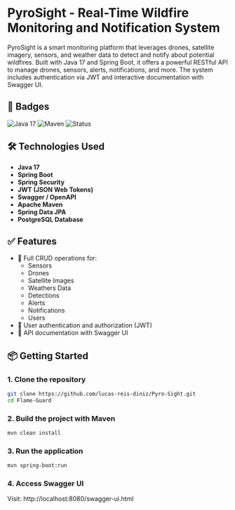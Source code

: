# PyroSight - Real-Time Wildfire Monitoring and Notification System

PyroSight is a smart monitoring platform that leverages drones, satellite imagery, sensors, and weather data to detect and notify about potential wildfires. Built with Java 17 and Spring Boot, it offers a powerful RESTful API to manage drones, sensors, alerts, notifications, and more. The system includes authentication via JWT and interactive documentation with Swagger UI.

## 🚀 Badges

![Java 17](https://img.shields.io/badge/Java-17-brightgreen)
![Maven](https://img.shields.io/badge/Maven-4.0.0-blue)
![Status](https://img.shields.io/badge/Status-Finished-brightgreen)

## 🛠 Technologies Used

- **Java 17**
- **Spring Boot**
- **Spring Security**
- **JWT (JSON Web Tokens)**
- **Swagger / OpenAPI**
- **Apache Maven**
- **Spring Data JPA**
- **PostgreSQL Database**

## ✅ Features

- 🔧 Full CRUD operations for:
    - Sensors
    - Drones
    - Satellite Images
    - Weathers Data
    - Detections
    - Alerts
    - Notifications
    - Users
- 🔐 User authentication and authorization (JWT)
- 📄 API documentation with Swagger UI

## 📦 Getting Started

### 1. Clone the repository

```bash
git clone https://github.com/lucas-reis-diniz/Pyro-Sight.git
cd Flame-Guard
```

### 2. Build the project with Maven

```bash
mvn clean install
```

### 3. Run the application

```bash
mvn spring-boot:run
```

### 4. Access Swagger UI

Visit: http://localhost:8080/swagger-ui.html
